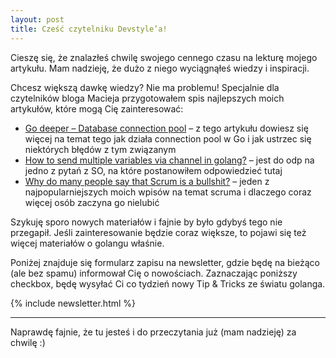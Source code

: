 ```yaml
---
layout: post
title: Cześć czytelniku Devstyle’a!
---
```


Cieszę się, że znalazłeś chwilę swojego cennego czasu na lekturę mojego artykułu. Mam nadzieję, że dużo z niego wyciągnąłeś wiedzy i inspiracji. 

Chcesz większą dawkę wiedzy? Nie ma problemu! Specjalnie dla czytelników bloga Macieja przygotowałem spis najlepszych moich artykułów, które mogą Cię zainteresować:

* [Go deeper – Database connection pool](https://developer20.com/go-deeper-database-connection-pool/) – z tego artykułu dowiesz się więcej na temat tego jak działa connection pool w Go i jak ustrzec się niektórych błędów z tym związanym
* [How to send multiple variables via ch​annel in golang?](https://developer20.com/how-to-send-multiple-variables-via-ch%E2%80%8Bannel-in-golang/) – jest do odp na jedno z pytań z SO, na które postanowiłem odpowiedzieć tutaj
* [Why do many people say that Scrum is a bullshit?](https://developer20.com/why-do-many-people-say-that-scrum-is-a-bullshit/) – jeden z najpopularniejszych moich wpisów na temat scruma i dlaczego coraz więcej osób zaczyna go nielubić

Szykuję sporo nowych materiałów i fajnie by było gdybyś tego nie przegapił. Jeśli zainteresowanie będzie coraz większe, to pojawi się też więcej materiałów o golangu właśnie.

Poniżej znajduje się formularz zapisu na newsletter, gdzie będę na bieżąco (ale bez spamu) informował Cię o nowościach. Zaznaczając poniższy checkbox, będę wysyłać Ci co tydzień nowy Tip & Tricks ze światu golanga.

{% include newsletter.html %}

-----
Naprawdę fajnie, że tu jesteś i do przeczytania już (mam nadzieję) za chwilę :) 